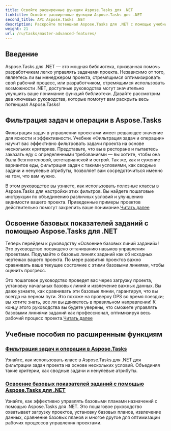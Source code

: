 ```yaml
---
title: Освойте расширенные функции Aspose.Tasks для .NET
linktitle: Освойте расширенные функции Aspose.Tasks для .NET
second_title: API Aspose.Tasks .NET
description: Раскройте потенциал Aspose.Tasks для .NET с помощью учебных пособий по фильтрации задач, базовым планам назначений и расширенным функциям для эффективного управления проектами.
weight: 21
url: /ru/tasks/master-advanced-features/
---
```

## Введение

Aspose.Tasks для .NET — это мощная библиотека, призванная помочь разработчикам легко управлять задачами проекта. Независимо от того, являетесь ли вы менеджером проекта, стремящимся оптимизировать свой рабочий процесс, или разработчиком, стремящимся использовать возможности .NET, доступные руководства могут значительно улучшить ваше понимание функций библиотеки. Давайте рассмотрим два ключевых руководства, которые помогут вам раскрыть весь потенциал Aspose.Tasks!

## Фильтрация задач и операции в Aspose.Tasks

Фильтрация задач в управлении проектами имеет решающее значение для ясности и эффективности. Учебник «Фильтрация задач и операции» научит вас эффективно фильтровать задачи проекта на основе нескольких критериев. Представьте, что вы в ресторане и пытаетесь заказать еду с определенными требованиями — вы хотите, чтобы она была безглютеновой, вегетарианской и острой. Так же, как и сужение вариантов еды, фильтрация задач с такими условиями, как сводные задачи и ненулевые атрибуты, позволяет вам сосредоточиться именно на том, что вам нужно.

 В этом руководстве вы узнаете, как использовать полезные классы в Aspose.Tasks для настройки этих фильтров. Вы найдете пошаговые инструкции по объединению различных условий и улучшению видимости вашего проекта. Приведенные примеры проектов действительно помогут закрепить ваше понимание.[Читать далее](./task-filtering-and-operation/)

## Освоение базовых показателей заданий с помощью Aspose.Tasks для .NET

Теперь перейдем к руководству «Освоение базовых линий заданий»! Это руководство посвящено оттачиванию навыков управления проектами. Подумайте о базовых линиях заданий как об исходных чертежах вашего проекта. По мере развития проектов важно сравнивать ваше текущее состояние с этими базовыми линиями, чтобы оценить прогресс.

 Это пошаговое руководство проведет вас через загрузку проекта, установку начальных базовых линий и извлечение важных данных. Вы даже узнаете, как сравнивать эти базовые линии, гарантируя, что вы всегда на верном пути. Это похоже на проверку GPS во время поездки; вы хотите знать, все ли вы движетесь в правильном направлении! К концу этого руководства вы будете уверены, что сможете управлять базовыми линиями заданий как профессионал, оптимизируя весь рабочий процесс проекта.[Читать далее](./mastering-assignment-baseline/)

## Учебные пособия по расширенным функциям
### [Фильтрация задач и операции в Aspose.Tasks](./task-filtering-and-operation/)
Узнайте, как использовать класс в Aspose.Tasks для .NET для фильтрации задач проекта на основе нескольких условий. Объединяя такие критерии, как сводные задачи и ненулевые атрибуты.
### [Освоение базовых показателей заданий с помощью Aspose.Tasks для .NET](./mastering-assignment-baseline/)
Узнайте, как эффективно управлять базовыми планами назначений с помощью Aspose.Tasks для .NET. Это пошаговое руководство охватывает загрузку проектов, установку базовых планов, извлечение данных, сравнение базовых планов и многое другое для оптимизации рабочих процессов управления проектами.